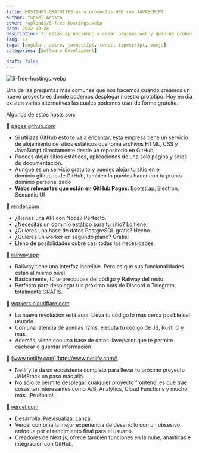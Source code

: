 ```yaml
---
title: HOSTINGS GRATUITOS para proyectos WEB con JAVASCRIPT
author: Yuniel Acosta
cover: /uploads/6-free-hostings.webp
date: 2022-09-28
description: Si estás aprendiendo a crear páginas web y quieres probar en un hosting gratuito, te presentamos 6 opciones para que practiques. Aunque también los puedes usar en producción.
lang: es
tags: [angular, astro, javascript, react, typescript, vuejs]
categories: [Software Development]

draft: false
---
```


![6-free-hostings.webp](/uploads/6-free-hostings.webp)

Una de las preguntas más comunes que nos hacemos cuando creamos un nuevo proyecto es donde podemos desplegar nuestro prototipo. Hoy en día existen varias alternativas las cuales podemos usar de forma gratuita.

Algunos de estos hosts son:

🔗 [pages.github.com](https://pages.github.com/)

- Si utilizas GitHub esto te va a encantar, esta empresa tiene un servicio de alojamiento de sitios estáticos que toma archivos HTML, CSS y JavaScript directamente desde un repositorio en GitHub.
- Puedes alojar sitios estáticos, aplicaciones de una sola página y sitios de documentación.
- Aunque es un servicio gratuito y puedes alojar tu sitio en el dominio github.io de GitHub, también lo puedes hacer con tu propio dominio personalizado
- **Webs relevantes que están en GitHub Pages:** Bootstrap, Electron, Semantic UI

🔗 [render.com](http://render.com/)

- ¿Tienes una API con Node? Perfecto.
- ¿Necesitas un dominio estático para tu sitio? Lo tiene.
- ¿Quieres una base de datos PostgreSQL gratis? Hecho.
- ¿Quieres un worker en segundo plano? Gratis!
- Lleno de posibilidades cubre casi todas las necesidades.

🔗 [railway.app](http://railway.app/)

- Railway tiene una interfaz increíble. Pero es que sus funcionalidades están al mismo nivel.
- Básicamente, tú te preocupas del código y Railway del resto.
- Perfecto para desplegar tus próximo bots de Discord o Telegram, totalmente GRATIS.

🔗 [workers.cloudflare.com](http://workers.cloudflare.com/)

- La nueva revolución está aquí. Lleva tu código lo más cerca posible del usuario.
- Con una latencia de apenas 12ms, ejecuta tu código de JS, Rust, C y más.
- Además, viene con una base de datos llave/valor que te permite cachear o guardar información.

🔗 [www.netlify.com](http://www.netlify.com/)

- Netlify te da un ecosistema completo para llevar tu próximo proyecto JAMStack un paso más allá.
- No sólo te permite desplegar cualquier proyecto frontend, es que trae cosas tan interesantes como A/B, Analytics, Cloud Functions y mucho más. ¡Pruébalo!

🔗 [vercel.com](http://vercel.com/)

- Desarrolla. Previsualiza. Lanza.
- Vercel combina la mejor experiencia de desarrollo con un obsesivo enfoque por el rendimiento final para el usuario.
- Creadores de Next.js, ofrece también funciones en la nube, analíticas e integración con GitHub.
